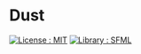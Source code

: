 # Dust
[![License : MIT](https://img.shields.io/badge/License-MIT-green.svg)](https://github.com/YottaByte090/Dust/blob/master/LICENSE)
[![Library : SFML](https://img.shields.io/badge/Library-SFML-blue.svg)](https://www.sfml-dev.org/)
